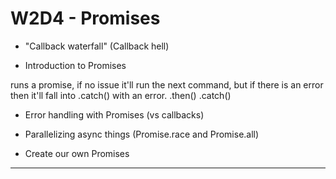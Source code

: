 # W2D4 - Promises

* "Callback waterfall" (Callback hell)


* Introduction to Promises

runs a promise, if no issue it'll run the next command, but if there is an error then it'll fall into .catch() with an error.
.then()
.catch()

* Error handling with Promises (vs callbacks)

* Parallelizing async things (Promise.race and Promise.all)

* Create our own Promises

----------

